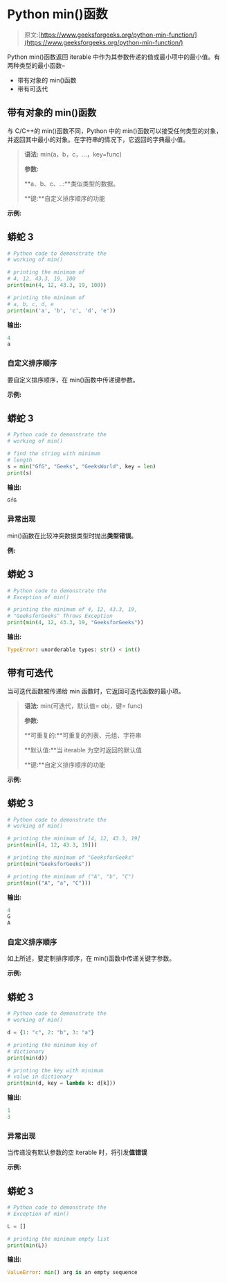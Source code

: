 # Python min()函数

> 原文:[https://www.geeksforgeeks.org/python-min-function/](https://www.geeksforgeeks.org/python-min-function/)

Python min()函数返回 iterable 中作为其参数传递的值或最小项中的最小值。有两种类型的最小函数–

*   带有对象的 min()函数
*   带有可迭代

## 带有对象的 min()函数

与 C/C++的 min()函数不同，Python 中的 min()函数可以接受任何类型的对象，并返回其中最小的对象。在字符串的情况下，它返回的字典最小值。

> **语法:** min(a，b，c，…，key=func)
> 
> **参数:**
> 
> **a、b、c、..:**类似类型的数据。
> 
> **键:**自定义排序顺序的功能

**示例:**

## 蟒蛇 3

```py
# Python code to demonstrate the 
# working of min()

# printing the minimum of
# 4, 12, 43.3, 19, 100
print(min(4, 12, 43.3, 19, 100))

# printing the minimum of 
# a, b, c, d, e
print(min('a', 'b', 'c', 'd', 'e'))
```

**输出:**

```py
4
a

```

### 自定义排序顺序

要自定义排序顺序，在 min()函数中传递键参数。

**示例:**

## 蟒蛇 3

```py
# Python code to demonstrate the 
# working of min()  

# find the string with minimum 
# length
s = min("GfG", "Geeks", "GeeksWorld", key = len)
print(s)
```

**输出:**

```py
GfG

```

### **异常出现**

min()函数在比较冲突数据类型时抛出**类型错误**。

**例:**

## 蟒蛇 3

```py
# Python code to demonstrate the
# Exception of min() 

# printing the minimum of 4, 12, 43.3, 19, 
# "GeeksforGeeks" Throws Exception 
print(min(4, 12, 43.3, 19, "GeeksforGeeks"))
```

**输出:**

```py
TypeError: unorderable types: str() < int()

```

## 带有可迭代

当可迭代函数被传递给 min 函数时，它返回可迭代函数的最小项。

> **语法:** min(可迭代，默认值= obj，键= func)
> 
> **参数:**
> 
> **可重复的:**可重复的列表、元组、字符串
> 
> **默认值:**当 iterable 为空时返回的默认值
> 
> **键:**自定义排序顺序的功能

**示例:**

## 蟒蛇 3

```py
# Python code to demonstrate the
# working of min() 

# printing the minimum of [4, 12, 43.3, 19]
print(min([4, 12, 43.3, 19]))

# printing the minimum of "GeeksforGeeks"
print(min("GeeksforGeeks"))

# printing the minimum of ("A", "b", "C")
print(min(("A", "a", "C")))
```

**输出:**

```py
4
G
A

```

### 自定义排序顺序

如上所述，要定制排序顺序，在 min()函数中传递关键字参数。

**示例:**

## 蟒蛇 3

```py
# Python code to demonstrate the
# working of min() 

d = {1: "c", 2: "b", 3: "a"}

# printing the minimum key of
# dictionary
print(min(d))

# printing the key with minimum 
# value in dictionary
print(min(d, key = lambda k: d[k]))
```

**输出:**

```py
1
3

```

### **异常出现**

当传递没有默认参数的空 iterable 时，将引发**值错误**

**示例:**

## 蟒蛇 3

```py
# Python code to demonstrate the
# Exception of min() 

L = []

# printing the minimum empty list
print(min(L))
```

**输出:**

```py
ValueError: min() arg is an empty sequence

```